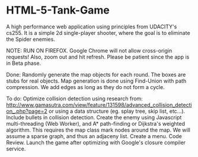 # HTML-5-Tank-Game
A high performance web application using principles from UDACITY's cs255. It is a simple 2d single-player shooter, where the goal is to eliminate the Spider enemies.

NOTE: RUN ON FIREFOX. Google Chrome will not allow cross-origin requests! Also, zoom out and hit refresh. Please be patient since the app is in Beta phase.

Done:
Randomly generate the map objects for each round.
The boxes are stubs for real objects. Map generation is done using Find-Union with path compression. We add edges as long as they do not form a cycle. 

To do: 
Optimize collision detection using research from: http://www.gamasutra.com/view/feature/131598/advanced_collision_detection_.php?page=2 or using a data structure (eg. splay tree, skip list, etc...).
Include bullets in collision detection.
Create the enemy using Javascript multi-threading (Web Worker), and A* path-finding or Dijkstra's weighted algorithm. This requires the map class mark nodes around the map. We will assume a sparse graph, and thus an adjaceny list.
Create a menu. 
Code Review.
Launch the game after optimizing with Google's closure compiler service.

